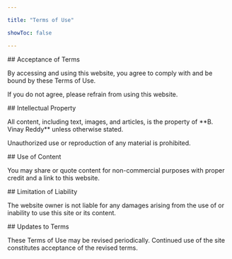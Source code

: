 ```yaml
---

title: "Terms of Use"

showToc: false

---
```




\## Acceptance of Terms



By accessing and using this website, you agree to comply with and be bound by these Terms of Use.  

If you do not agree, please refrain from using this website.



\## Intellectual Property



All content, including text, images, and articles, is the property of \*\*B. Vinay Reddy\*\* unless otherwise stated.  

Unauthorized use or reproduction of any material is prohibited.



\## Use of Content



You may share or quote content for non-commercial purposes with proper credit and a link to this website.



\## Limitation of Liability



The website owner is not liable for any damages arising from the use of or inability to use this site or its content.



\## Updates to Terms



These Terms of Use may be revised periodically. Continued use of the site constitutes acceptance of the revised terms.



